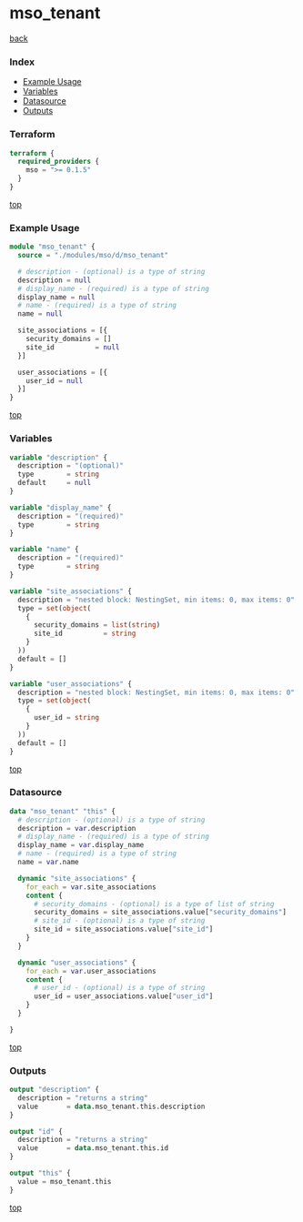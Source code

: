 # mso_tenant

[back](../mso.md)

### Index

- [Example Usage](#example-usage)
- [Variables](#variables)
- [Datasource](#datasource)
- [Outputs](#outputs)

### Terraform

```terraform
terraform {
  required_providers {
    mso = ">= 0.1.5"
  }
}
```

[top](#index)

### Example Usage

```terraform
module "mso_tenant" {
  source = "./modules/mso/d/mso_tenant"

  # description - (optional) is a type of string
  description = null
  # display_name - (required) is a type of string
  display_name = null
  # name - (required) is a type of string
  name = null

  site_associations = [{
    security_domains = []
    site_id          = null
  }]

  user_associations = [{
    user_id = null
  }]
}
```

[top](#index)

### Variables

```terraform
variable "description" {
  description = "(optional)"
  type        = string
  default     = null
}

variable "display_name" {
  description = "(required)"
  type        = string
}

variable "name" {
  description = "(required)"
  type        = string
}

variable "site_associations" {
  description = "nested block: NestingSet, min items: 0, max items: 0"
  type = set(object(
    {
      security_domains = list(string)
      site_id          = string
    }
  ))
  default = []
}

variable "user_associations" {
  description = "nested block: NestingSet, min items: 0, max items: 0"
  type = set(object(
    {
      user_id = string
    }
  ))
  default = []
}
```

[top](#index)

### Datasource

```terraform
data "mso_tenant" "this" {
  # description - (optional) is a type of string
  description = var.description
  # display_name - (required) is a type of string
  display_name = var.display_name
  # name - (required) is a type of string
  name = var.name

  dynamic "site_associations" {
    for_each = var.site_associations
    content {
      # security_domains - (optional) is a type of list of string
      security_domains = site_associations.value["security_domains"]
      # site_id - (optional) is a type of string
      site_id = site_associations.value["site_id"]
    }
  }

  dynamic "user_associations" {
    for_each = var.user_associations
    content {
      # user_id - (optional) is a type of string
      user_id = user_associations.value["user_id"]
    }
  }

}
```

[top](#index)

### Outputs

```terraform
output "description" {
  description = "returns a string"
  value       = data.mso_tenant.this.description
}

output "id" {
  description = "returns a string"
  value       = data.mso_tenant.this.id
}

output "this" {
  value = mso_tenant.this
}
```

[top](#index)